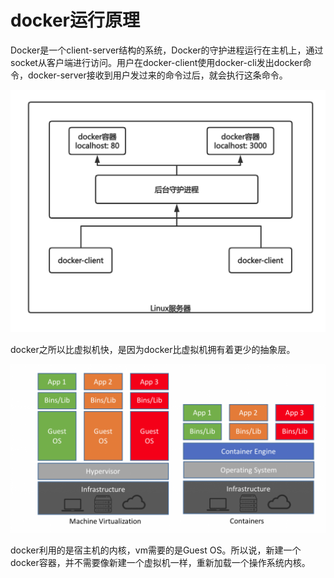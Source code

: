 # docker运行原理

Docker是一个client-server结构的系统，Docker的守护进程运行在主机上，通过socket从客户端进行访问。用户在docker-client使用docker-cli发出docker命令，docker-server接收到用户发过来的命令过后，就会执行这条命令。

![img](https://github.com/jaylenchan/learning-summary/blob/main/pic/docker-%E8%BF%90%E8%A1%8C%E5%8E%9F%E7%90%86.png?raw=true)

docker之所以比虚拟机快，是因为docker比虚拟机拥有着更少的抽象层。

![img](https://github.com/jaylenchan/learning-summary/blob/main/pic/docker-vm%E5%92%8Cdocker%E5%AF%B9%E6%AF%94.png?raw=true)

docker利用的是宿主机的内核，vm需要的是Guest OS。所以说，新建一个docker容器，并不需要像新建一个虚拟机一样，重新加载一个操作系统内核。
